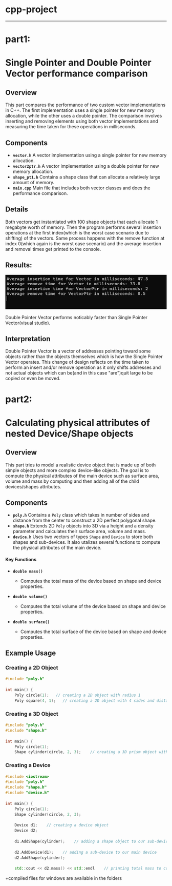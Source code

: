 # cpp-project

---

# part1:

# Single Pointer and Double Pointer Vector performance comparison

## Overview

This part compares the performance of two custom vector implementations in C++. The first implementation uses a single pointer for new memory allocation, while the other uses a double pointer. The comparison involves inserting and removing elements using both vector implementations and measuring the time taken for these operations in milliseconds.

## Components

- **`vector.h`** A vector implementation using a single pointer for new memory allocation.
- **`vector2ptr.h`** A vector implementation using a double pointer for new memory allocation.
- **`shape_pt1.h`** Contains a shape class that can allocate a relatively large amount of memory.
- **`main.cpp`** Main file that includes both vector classes and does the performance comparison.

## Details

Both vectors get instantiated with 100 shape objects that each allocate 1 megabyte worth of memory. Then the program performs several insertion operations at the first index(which is the worst case scenario due to shifting) of the vectors. Same process happens with the remove function at index 0(which again is the worst case scenario) and the average insertion and removal times get printed to the console.

## Results:

![res](Part1/result.png)

Double Pointer Vector performs noticably faster than Single Pointer Vector(visual studio).

## Interpretation

Double Pointer Vector is a vector of addresses pointing toward some objects rather than the objects themselves which is how the Single Pointer Vector operates. This change of design reflects on the time taken to perform an insert and/or remove operation as it only shifts addresses and not actual objects which can be(and in this case "are")quit large to be copied or even be moved.

# part2:

# Calculating physical attributes of nested Device/Shape objects

## Overview

This part tries to model a realistic device object that is made up of both simple objects and more complex device-like objects. The goal is to compute the physical attributes of the main device such as surface area, volume and mass by computing and then adding all of the child devices/shapes attributes.

## Components

- **`poly.h`** Contains a `Poly` class which takes in number of sides and distance from the center to construct a 2D perfect polygonal shape.
- **`shape.h`** Extends 2D `Poly` objects into 3D via a height and a density parameter and calculates their surface area, volume and mass.
- **`device.h`** Uses two vectors of types `Shape` and `Device` to store both shapes and sub-devices. It also utalizes several functions to compute the physical attributes of the main device.

#### Key Functions

- **`double mass()`**

  - Computes the total mass of the device based on shape and device properties.

- **`double volume()`**

  - Computes the total volume of the device based on shape and device properties.

- **`double surface()`**
  - Computes the total surface of the device based on shape and device properties.

## Example Usage

### Creating a 2D Object

```cpp
#include "poly.h"

int main() {
    Poly circle(1);   // creating a 2D object with radius 1
    Poly square(4, 1);   // creating a 2D object with 4 sides and distance from center equal to 1

```

### Creating a 3D Object

```cpp
#include "poly.h"
#include "shape.h"

int main() {
    Poly circle(1);
    Shape cylinder(circle, 2, 3);    // creating a 3D prism object with circle object as base, height of 2 and density of 3
```

### Creating a Device

```cpp
#include <iostream>
#include "poly.h"
#include "shape.h"
#include "device.h"

int main() {
    Poly circle(1);
    Shape cylinder(circle, 2, 3);

    Device d1;    // creating a device object
    Device d2;

    d1.AddShape(cylinder);    // adding a shape object to our sub-device

    d2.AddDevice(d1);    // adding a sub-device to our main device
    d2.AddShape(cylinder);

    std::cout << d2.mass() << std::endl    // printing total mass to console
```

+compiled files for windows are available in the folders
